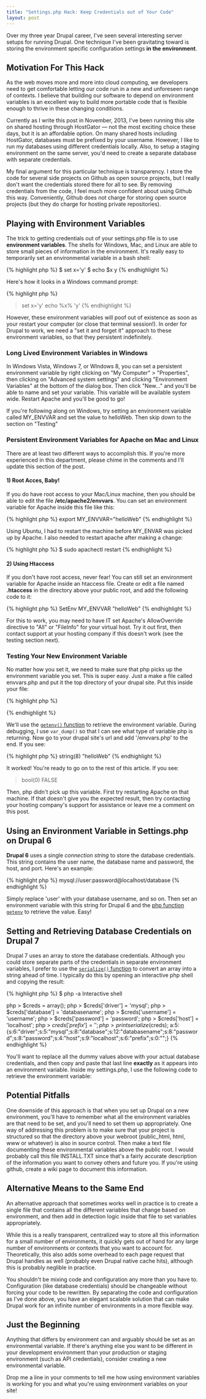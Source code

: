 ```yaml
---
title: "Settings.php Hack: Keep Credentials out of Your Code"
layout: post
---
```


Over my three year Drupal career, I've seen several interesting server setups for running Drupal. One technique I've been gravitating toward is storing the environment specific configuration settings **in the environment**.

## Motivation For This Hack

As the web moves more and more into cloud computing, we developers need to get comfortable letting our code run in a new and unforeseen range of contexts. I believe that building our software to depend on environment variables is an excellent way to build more portable code that is flexible enough to thrive in these changing conditions.

Currently as I write this post in November, 2013, I've been running this site on shared hosting through HostGator — not the most exciting choice these days, but it is an affordable option. On many shared hosts including HostGator, databases must be prefixed by your username. However, I like to run my databases using different credentials locally. Also, to setup a staging environment on the same server, you'd need to create a separate database with separate credentials.

My final argument for this particular technique is transparency. I store the code for several side projects on Github as open source projects, but I really don't want the credentials stored there for all to see. By removing credentials from the code, I feel much more confident about using Github this way. Conveniently, Github does not charge for storing open source projects (but they do charge for hosting private repositories).

## Playing with Environment Variables

The trick to getting credentials out of your settings.php file is to use **environment variables**. The shells for Windows, Mac, and Linux are able to store small pieces of information in the environment. It's really easy to temporarily set an environmental variable in a bash shell:

{% highlight php %}
$ set x='y'
$ echo $x
y
{% endhighlight %}

Here's how it looks in a Windows command prompt:

{% highlight php %}
> set x='y'
> echo %x%
'y'
{% endhighlight %}

However, these environment variables will poof out of existence as soon as your restart your computer (or close that terminal session!). In order for Drupal to work, we need a "set it and forget it" approach to these environment variables, so that they persistent indefinitely.

### Long Lived Environment Variables in Windows

In Windows Vista, Windows 7, or WIndows 8, you can set a persistent environment variable by right clicking on "My Computer" > "Properties", then clicking on "Advanced system settings" and clicking "Environment Variables" at the bottom of the dialog box. Then click "New..." and you'll be able to name and set your variable. This variable will be available system wide. Restart Apache and you'll be good to go!

If you're following along on Windows, try setting an environment variable called MY_ENVVAR and set the value to helloWeb. Then skip down to the section on "Testing"

### Persistent Environment Variables for Apache on Mac and Linux

There are at least two different ways to accomplish this. If you're more experienced in this department, please chime in the comments and I'll update this section of the post.

#### 1) Root Acces, Baby!

If you do have root access to your Mac/Linux machine, then you should be able to edit the file **/etc/apache2/envvars**. You can set an environment variable for Apache inside this file like this:

{% highlight php %}
export MY_ENVVAR="helloWeb"
{% endhighlight %}

Using Ubuntu, I had to restart the machine before MY_ENVAR was picked up by Apache. I also needed to restart apache after making a change:

{% highlight php %}
$ sudo apachectl restart 
{% endhighlight %}

#### 2) Using Htaccess

If you don't have root access, never fear! You can still set an environment variable for Apache inside an htaccess file. Create or edit a file named **.htaccess** in the directory above your public root, and add the following code to it:

{% highlight php %}
SetEnv MY_ENVVAR "helloWeb"
{% endhighlight %}

For this to work, you may need to have IT set Apache's AllowOverride directive to "All" or "FileInfo" for your virtual host. Try it out first, then contact support at your hosting company if this doesn't work (see the testing section next).

### Testing Your New Environment Variable

No matter how you set it, we need to make sure that php picks up the environment variable you set. This is super easy. Just a make a file called envvars.php and put it the top directory of your drupal site. Put this inside your file:

{% highlight php %}
<?php var_dump(getenv('MY_ENVVAR')); ?>
{% endhighlight %}

We'll use the <a href="http://php.net/getenv">`getenv()` function</a> to retrieve the environment variable. During debugging, I use `var_dump()` so that I can see what type of variable php is returning. Now go to your drupal site's url and add '/envvars.php' to the end. If you see:

{% highlight php %}
string(8) "helloWeb"
{% endhighlight %}

It worked! You're ready to go on to the rest of this article. If you see:

> bool(0) FALSE

Then, php didn't pick up this variable. First try restarting Apache on that machine. If that doesn't give you the expected result, then try contacting your hosting company's support for assistance or leave me a comment on this post.

## Using an Environment Variable in Settings.php on Drupal 6

**Drupal 6** uses a single *connection string* to store the database credentials. This string contains the user name, the database name and password, the host, and port. Here's an example:

{% highlight php %}
mysql://user:password@localhost/database
{% endhighlight %}

Simply replace 'user' with your database username, and so on. Then set an environment variable with this string for Drupal 6 and the <a href="http://us2.php.net/getenv">php function `getenv`</a> to retrieve the value. Easy!

## Setting and Retrieving Database Credentials on Drupal 7

Drupal 7 uses an array to store the database credentials. Although you could store separate parts of the credentials in separate environment variables, I prefer to use the <a href="http://us2.php.net/serialize">`serialize()` function</a> to convert an array into a string ahead of time. I typically do this by opening an interactive php shell and copying the result:

{% highlight php %}
$ php -a
Interactive shell

php > $creds = array();
php > $creds['driver'] = 'mysql';
php > $creds['database'] = 'databasename';
php > $creds['username'] = 'username';
php > $creds['password'] = 'password';
php > $creds['host'] = 'localhost';
php > $creds['prefix'] = '';
php > print serialize($creds);
a:5:{s:6:"driver";s:5:"mysql";s:8:"database";s:12:"databasename";s:8:"password";s:8:"password";s:4:"host";s:9:"localhost";s:6:"prefix";s:0:"";}
{% endhighlight %}

You'll want to replace all the dummy values above with your actual database credentials, and then copy and paste that last line **exactly** as it appears into an environment variable. Inside my settings.php, I use the following code to retrieve the environment variable:

## Potential Pitfalls

One downside of this approach is that when you set up Drupal on a new environment, you'll have to remember what all the environment variables are that need to be set, and you'll need to set them up appropriately. One way of addressing this problem is to make sure that your project is structured so that the directory above your webroot (public_html, html, www or whatever) is also in source control. Then make a text file documenting these environmental variables above the public root. I would probably call this file INSTALL.TXT since that's a fairly accurate description of the information you want to convey others and future you. If you're using github, create a wiki page to document this information.

## Alternative Means to the Same End

An alternative approach that sometimes works well in practice is to create a single file that contains all the different variables that change based on environment, and then add in detection logic inside that file to set variables appropriately.

While this is a really transparent, centralized way to store all this information for a small number of environments, it quickly gets out of hand for any large number of environments or contexts that you want to account for. Theoretically, this also adds some overhead to each page request that Drupal handles as well (probably even Drupal native cache hits), although this is probably neglible in practice.

You shouldn't be mixing code and configuration any more than you have to. Configuration (like database credentials) should be changeable without forcing your code to be rewritten. By separating the code and configuration as I've done above, you have an elegant scalable solution that can make Drupal work for an infinite number of environments in a more flexible way.

## Just the Beginning

Anything that differs by environment can and arguably should be set as an environmental variable. If there's anything else you want to be different in your development environment than your production or staging environment (such as API credentials), consider creating a new environmental variable.

Drop me a line in your comments to tell me how using environment variables is working for you and what you're using environment variables on your site!  
